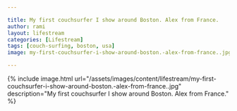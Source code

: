 ```yaml
---

title: My first couchsurfer I show around Boston. Alex from France.
author: rami
layout: lifestream 
categories: [Lifestream]
tags: [couch-surfing, boston, usa]
image: my-first-couchsurfer-i-show-around-boston.-alex-from-france..jpg

---
```


{% include image.html url="/assets/images/content/lifestream/my-first-couchsurfer-i-show-around-boston.-alex-from-france..jpg" description="My first couchsurfer I show around Boston. Alex from France." %}
